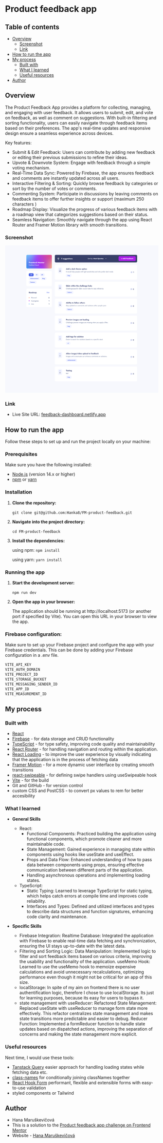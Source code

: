 # Product feedback app

## Table of contents

- [Overview](#overview)
  - [Screenshot](#screenshot)
  - [Link](#link)
- [How to run the app](#how-to-run-the-app)
- [My process](#my-process)
  - [Built with](#built-with)
  - [What I learned](#what-i-learned)
  - [Useful resources](#useful-resources)
- [Author](#author)


## Overview

The Product Feedback App provides a platform for collecting, managing, and engaging with user feedback. It allows users to submit, edit, and vote on feedback, as well as comment on suggestions. With built-in filtering and sorting functionality, users can easily navigate through feedback items based on their preferences. The app's real-time updates and responsive design ensure a seamless experience across devices.

Key features:
- Submit & Edit Feedback: Users can contribute by adding new feedback or editing their previous submissions to refine their ideas.
- Upvote & Downvote System: Engage with feedback through a simple voting mechanism.
- Real-Time Data Sync: Powered by Firebase, the app ensures feedback and comments are instantly updated across all users.
- Interactive Filtering & Sorting: Quickly browse feedback by categories or sort by the number of votes or comments.
- Commenting System: Participate in discussions by leaving comments on feedback items to offer further insights or support (maximum 250 characters )
- Roadmap Display: Visualize the progress of various feedback items with a roadmap view that categorizes suggestions based on their status.
- Seamless Navigation: Smoothly navigate through the app using React Router and Framer Motion library with smooth transitions.

### Screenshot

![](./screenshot.png)

### Link

- Live Site URL: [feedback-dashboard.netlify.app](https://www.fm-feedback.netlify.app/)

## How to run the app

Follow these steps to set up and run the project locally on your machine:

### Prerequisites

Make sure you have the following installed:

- [Node.js](https://nodejs.org/) (version 14.x or higher)
- [npm](https://www.npmjs.com/) or [yarn](https://yarnpkg.com/)

### Installation

1. **Clone the repository:**

   `git clone git@github.com:Hanka8/FM-product-feedback.git`

2. **Navigate into the project directory:**
   
   `cd FM-product-feedback`

3. **Install the dependencies:**
   
   using npm:
  `npm install`

   using yarn:
   `yarn install`

### Running the app

1. **Start the development server:**

   `npm run dev`

2. **Open the app in your browser:**

   The application should be running at http://localhost:5173 (or another port if specified by Vite). You can open this URL in your browser to view the app.

### Firebase configuration:

Make sure to set up your Firebase project and configure the app with your Firebase credentials. This can be done by adding your Firebase configuration in a .env file.

```
VITE_API_KEY
VITE_AUTH_DOMAIN
VITE_PROJECT_ID
VITE_STORAGE_BUCKET
VITE_MESSAGING_SENDER_ID
VITE_APP_ID
VITE_MEASUREMENT_ID
```

## My process

### Built with

- [React](https://reactjs.org/)
- [Firebase](https://firebase.google.com/) - for data storage and CRUD functionality
- [TypeScript](https://www.typescriptlang.org/) - for type safety, improving code quality and maintainability
- [React Router](https://reactrouter.com/en/main) - for handling navigation and routing within the application.
- [React Loading](https://www.npmjs.com/package/react-loading) - to improve the user experience by visually indicating that the application is in the process of fetching data
- [Framer Motion](https://www.framer.com/motion/) - for a more dynamic user interface by creating smooth transitions
- [react-swipeable](https://www.npmjs.com/package/react-swipeable) - for defining swipe handlers using useSwipeable hook
- [Vite](https://vitejs.dev/) - for the build
- Git and GitHub - for version control
- custom CSS and PostCSS - to convert px values to rem for better accesibility

### What I learned

- **General Skills**

  - React:
    - Functional Components: Practiced building the application using functional components, which promote cleaner and more maintainable code.
    - State Management: Gained experience in managing state within components using hooks like useState and useEffect.
    - Props and Data Flow: Enhanced understanding of how to pass data between components using props, ensuring effective communication between different parts of the application.
    - Handling asynchronous operations and implementing loading states.
  - TypeScript:
    - Static Typing: Learned to leverage TypeScript for static typing, which helps catch errors at compile time and improves code reliability.
    - Interfaces and Types: Defined and utilized interfaces and types to describe data structures and function signatures, enhancing code clarity and maintenance.

- **Specific Skills**

  - Firebase Integration:
    Realtime Database: Integrated the application with Firebase to enable real-time data fetching and synchronization, ensuring the UI stays up-to-date with the latest data.
  - Filtering and Sorting Logic:
    Data Manipulation: Implemented logic to filter and sort feedback items based on various criteria, improving the usability and functionality of the application.
    useMemo Hook: Learned to use the useMemo hook to memoize expensive calculations and avoid unnecessary recalculations, optimizing performance even though it might not be critical for an app of this size.
  - localStorage:
    In spite of my aim on frontend there is no user authentification logic, therefore I chose to use localStorage. Its just for learning purposes, because its easy for users to bypass it.
  - state management with useReducer:
    Refactored State Management: Replaced useState with useReducer to manage form state more effectively. This refactor centralizes state management and makes state transitions more predictable and easier to debug.
    Reducer Function: Implemented a formReducer function to handle state updates based on dispatched actions, improving the separation of concerns and making the state management more explicit.

### Useful resources

Next time, I would use these tools:

- [Tanstack Query](https://tanstack.com/) easier approach for handling loading states while fetching data etc.
- [class-names](https://github.com/JedWatson/classnames) for conditionally joining classNames together
- [React Hook Form](https://react-hook-form.com/) performant, flexible and extensible forms with easy-to-use validation
- styled components or Tailwind

## Author

- Hana Maruškevičová
- This is a solution to the [Product feedback app challenge on Frontend Mentor](https://www.frontendmentor.io/challenges/product-feedback-app-wbvUYqjR6)
- Website - [Hana Maruškevičová](hanamarus.cz)
